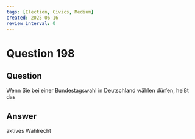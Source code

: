 ```yaml
---
tags: [Election, Civics, Medium]
created: 2025-06-16
review_interval: 0
---
```


# Question 198

## Question

Wenn Sie bei einer Bundestagswahl in Deutschland wählen dürfen, heißt das

## Answer

aktives Wahlrecht
